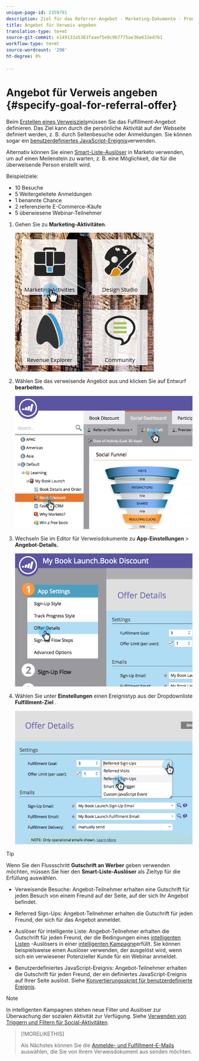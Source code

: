 ```yaml
---
unique-page-id: 2359791
description: Ziel für das Referrer-Angebot - Marketing-Dokumente - Produktdokumentation
title: Angebot für Verweis angeben
translation-type: tm+mt
source-git-commit: e149133a5383faaef5e9c9b7775ae36e633ed7b1
workflow-type: tm+mt
source-wordcount: '298'
ht-degree: 0%

---
```



# Angebot für Verweis angeben {#specify-goal-for-referral-offer}

Beim [Erstellen eines Verweisziels](create-a-referral-offer.md)müssen Sie das Fulfillment-Angebot definieren. Das Ziel kann durch die persönliche Aktivität auf der Webseite definiert werden, z. B. durch Seitenbesuche oder Anmeldungen. Sie können sogar ein [benutzerdefiniertes JavaScript-Ereignis](../../../../product-docs/demand-generation/social/social-functions/conversion-script-for-custom-events.md)verwenden.

Alternativ können Sie einen [Smart-Liste-Auslöser](specify-goal-for-referral-offer.md) in Marketo verwenden, um auf einen Meilenstein zu warten, z. B. eine Möglichkeit, die für die überweisende Person erstellt wird.

Beispielziele:

* 10 Besuche
* 5 Weitergeleitete Anmeldungen
* 1 benannte Chance
* 2 referenzierte E-Commerce-Käufe
* 5 überwiesene Webinar-Teilnehmer

1. Gehen Sie zu **Marketing-Aktivitäten**.

   ![](assets/ma.png)

1. Wählen Sie das verweisende Angebot aus und klicken Sie auf Entwurf **bearbeiten.**

   ![](assets/image2014-9-19-15-3a6-3a35.png)

1. Wechseln Sie im Editor für Verweisdokumente zu **App-Einstellungen** > **Angebot-Details.**

   ![](assets/image2014-9-19-15-3a6-3a44.png)

1. Wählen Sie unter **Einstellungen** einen Ereignistyp aus der Dropdownliste **Fulfillment-Ziel** .

   ![](assets/image2014-9-19-15-3a6-3a56.png)

>[!TIP]
>
>Wenn Sie den Flussschritt **Gutschrift an Werber** geben verwenden möchten, müssen Sie hier den **Smart-Liste-Auslöser** als Zieltyp für die Erfüllung auswählen.

* Verweisende Besuche: Angebot-Teilnehmer erhalten eine Gutschrift für jeden Besuch von einem Freund auf der Seite, auf der sich Ihr Angebot befindet.
* Referred Sign-Ups: Angebot-Teilnehmer erhalten die Gutschrift für jeden Freund, der sich für das Angebot anmeldet.
* Auslöser für intelligente Liste: Angebot-Teilnehmer erhalten die Gutschrift für jeden Freund, der die Bedingungen eines [intelligenten Listen](../../../../product-docs/core-marketo-concepts/smart-lists-and-static-lists/understanding-smart-lists.md) -Auslösers in einer [intelligenten Kampagne](http://docs.marketo.com/display/docs/smart+campaigns)erfüllt. Sie können beispielsweise einen Auslöser verwenden, der ausgelöst wird, wenn sich ein verwiesener Potenzieller Kunde für ein Webinar anmeldet.

* Benutzerdefiniertes JavaScript-Ereignis: Angebot-Teilnehmer erhalten die Gutschrift für jeden Freund, der ein definiertes JavaScript-Ereignis auf Ihrer Seite auslöst. Siehe [Konvertierungsskript für benutzerdefinierte Ereignis](../../../../product-docs/demand-generation/social/social-functions/triggers-and-filters-for-social-activities.md).

>[!NOTE]
>
>In intelligenten Kampagnen stehen neue Filter und Auslöser zur Überwachung der sozialen Aktivität zur Verfügung. Siehe [Verwenden von Triggern und Filtern für Social-Aktivitäten](../../../../product-docs/demand-generation/social/social-functions/triggers-and-filters-for-social-activities.md).

>[!MORELIKETHIS]
>
>Als Nächstes können Sie die [Anmelde- und Fulfillment-E-Mails](send-referral-offer-fulfillment-email.md) auswählen, die Sie von Ihrem Verweisdokument aus senden möchten.

